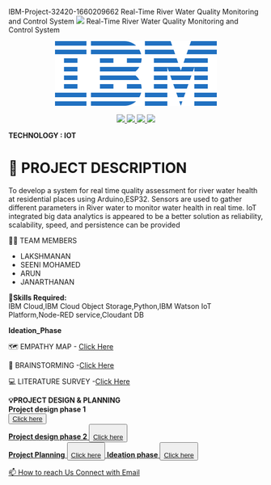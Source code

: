 IBM-Project-32420-1660209662
Real-Time River Water Quality Monitoring and Control System
<img src="https://media3.giphy.com/media/hu71BNaU36l1g1zFgL/giphy.gif?cid=ecf05e47kxm4xej1ehqju6ckhku4yzs45w10nzu4vtt75ofa&rid=giphy.gif&ct=s" width="30px"> Real-Time River Water Quality Monitoring and Control System
<p align="center">
 <a href="https://github.com/othneildrew/Best-README-Template">
    <img src="https://github.com/gogulkrish/readmetemp/blob/master/images/IBM_logo.svg.png" alt="Logo" width="320" height="128">
  </a>
 </p>
  
<p align="center">
<a href="https://www.ibm.com/in-en">
<img src="https://img.shields.io/badge/IBM-052FAD.svg?style=for-the-badge&logo=IBM&logoColor=white"> 
</a>
<a href="https://www.python.org/g">
    <img src="https://forthebadge.com/images/badges/made-with-python.svg" width =182 >
  </a>
   <a href="https://www.ibm.com/cloud">
      <img src="https://img.shields.io/badge/IBM%20Watson-BE95FF.svg?style=for-the-badge&logo=IBM-Watson&logoColor=white" width=130>
  </a>
  <a href="https://rodered.org/">
    <img src="https://user-images.githubusercontent.com/113123610/196036498-ae63bf96-c781-4319-b156-d90982d12aa2.png" width =50>
   </a>
</p>

**TECHNOLOGY : IOT**

# 📒 PROJECT DESCRIPTION
To develop a system for real time quality assessment for river water health at residential places using Arduino,ESP32. 
Sensors are used to gather different parameters in River water to monitor water health in real time.
IoT integrated big data analytics is appeared to be a better solution as reliability, scalability, speed, and persistence can be provided

🧑‍🎓 TEAM MEMBERS
* LAKSHMANAN
* SEENI MOHAMED
* ARUN
* JANARTHANAN


**🎯Skills Required:**        
IBM Cloud,IBM Cloud Object Storage,Python,IBM Watson IoT Platform,Node-RED service,Cloudant DB

**Ideation_Phase**

🗺️ EMPATHY MAP - [Click Here](https://github.com/IBM-EPBL/IBM-Project-850-1658326108/blob/main/ProjectDesign%26Planning/Ideation_Phase/Empathy_Map.png)

🧠 BRAINSTORMING -[Click Here](https://github.com/IBM-EPBL/IBM-Project-850-1658326108/blob/main/ProjectDesign%26Planning/Ideation_Phase/Brainstorming.pdf)

💻 LITERATURE SURVEY -[Click Here](https://github.com/IBM-EPBL/IBM-Project-850-1658326108/blob/main/ProjectDesign%26Planning/Ideation_Phase/Literature_survey.pdf)

**💡PROJECT DESIGN & PLANNING**    
**Project design phase 1**          
<button>
    <a href="https://github.com/IBM-EPBL/IBM-Project-32420-1660209662/tree/main/PROJECT%20DESIGN%20AND%20PLANNING/Project%20Desing%20Phase%20I">Click here
</button>     
**Project design phase 2**
<button>
  <a href="https://github.com/IBM-EPBL/IBM-Project-32420-1660209662/tree/main/PROJECT%20DESIGN%20AND%20PLANNING/Project%20Desing%20Phase%20II"><br>
  Click here
 </button><br>
**Project Planning**
  <button>
  <a href="https://github.com/IBM-EPBL/IBM-Project-32420-1660209662/tree/main/PROJECT%20DESIGN%20AND%20PLANNING/Projcet%20Planning"><br>
    Click here
  </button>
 **Ideation phase**
<button>
  <a href="https://github.com/IBM-EPBL/IBM-Project-32420-1660209662/tree/main/PROJECT%20DESIGN%20AND%20PLANNING/Ideation%20Phase"><br>
  Click here
 </button><br>
  
 


📫 How to reach Us <a href = "mailto:tn63darkknight@gmail.com">Connect with Email</a>

